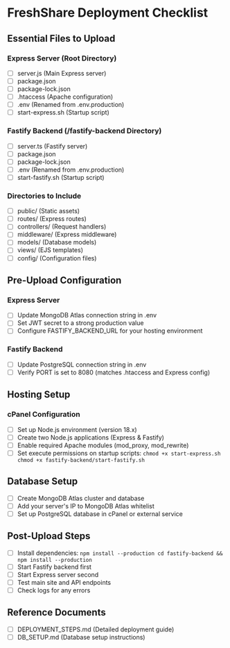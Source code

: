 # FreshShare Deployment Checklist

## Essential Files to Upload

### Express Server (Root Directory)
- [ ] server.js (Main Express server)
- [ ] package.json
- [ ] package-lock.json
- [ ] .htaccess (Apache configuration)
- [ ] .env (Renamed from .env.production)
- [ ] start-express.sh (Startup script)

### Fastify Backend (/fastify-backend Directory)
- [ ] server.ts (Fastify server)
- [ ] package.json
- [ ] package-lock.json
- [ ] .env (Renamed from .env.production)
- [ ] start-fastify.sh (Startup script)

### Directories to Include
- [ ] public/ (Static assets)
- [ ] routes/ (Express routes)
- [ ] controllers/ (Request handlers)
- [ ] middleware/ (Express middleware)
- [ ] models/ (Database models)
- [ ] views/ (EJS templates)
- [ ] config/ (Configuration files)

## Pre-Upload Configuration

### Express Server
- [ ] Update MongoDB Atlas connection string in .env
- [ ] Set JWT secret to a strong production value
- [ ] Configure FASTIFY_BACKEND_URL for your hosting environment

### Fastify Backend
- [ ] Update PostgreSQL connection string in .env
- [ ] Verify PORT is set to 8080 (matches .htaccess and Express config)

## Hosting Setup

### cPanel Configuration
- [ ] Set up Node.js environment (version 18.x)
- [ ] Create two Node.js applications (Express & Fastify)
- [ ] Enable required Apache modules (mod_proxy, mod_rewrite)
- [ ] Set execute permissions on startup scripts:
      ```
      chmod +x start-express.sh
      chmod +x fastify-backend/start-fastify.sh
      ```

## Database Setup
- [ ] Create MongoDB Atlas cluster and database
- [ ] Add your server's IP to MongoDB Atlas whitelist
- [ ] Set up PostgreSQL database in cPanel or external service

## Post-Upload Steps
- [ ] Install dependencies:
      ```
      npm install --production
      cd fastify-backend && npm install --production
      ```
- [ ] Start Fastify backend first
- [ ] Start Express server second
- [ ] Test main site and API endpoints
- [ ] Check logs for any errors

## Reference Documents
- [ ] DEPLOYMENT_STEPS.md (Detailed deployment guide)
- [ ] DB_SETUP.md (Database setup instructions)
